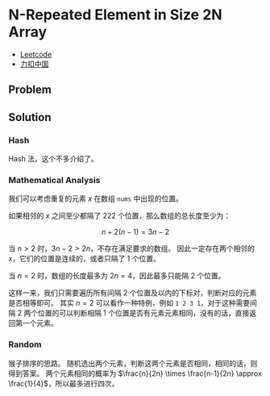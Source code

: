 # N-Repeated Element in Size 2N Array

- [Leetcode](https://leetcode.com/problems/n-repeated-element-in-size-2n-array)
- [力扣中国](https://leetcode.cn/problems/n-repeated-element-in-size-2n-array)

## Problem

[](desc.md ':include')

## Solution

### Hash

Hash 法，这个不多介绍了。

### Mathematical Analysis

我们可以考虑重复的元素 $x$ 在数组 `nums` 中出现的位置。

如果相邻的 $x$ 之间至少都隔了 222 个位置，那么数组的总长度至少为：

$$
n + 2(n − 1) = 3n − 2
$$

当 $n > 2$ 时，$3n − 2 > 2n$，不存在满足要求的数组。
因此一定存在两个相邻的 $x$，它们的位置是连续的，或者只隔了 1 个位置。

当 $n = 2$ 时，数组的长度最多为 $2n = 4$，因此最多只能隔 2 个位置。

这样一来，我们只需要遍历所有间隔 2 个位置及以内的下标对，判断对应的元素是否相等即可。
其实 $n = 2$ 可以看作一种特例，例如 `1 2 3 1`，对于这种需要间隔 2 两个位置的可以判断相隔 1 个位置是否有元素元素相同，没有的话，直接返回第一个元素。

[](math.cpp ':include :type=code cpp')

### Random

猴子排序的思路。
随机选出两个元素，判断这两个元素是否相同，相同的话，则得到答案。
两个元素相同的概率为 $\frac{n}{2n} \times \frac{n-1}{2n} \approx \frac{1}{4}$，所以最多进行四次。

[](random.cpp ':include :type=code cpp')
